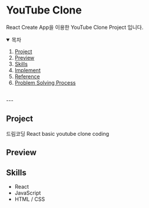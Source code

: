 # YouTube Clone

React Create App을 이용한 YouTube Clone Project 입니다.</br>

<details open="open">
  <summary>목차</summary>
  <ol>
    <li><a href="#project">Project</a></li>
    <li><a href="#preview">Preview</a></li>
    <li><a href="#skills">Skills</a></li>
    <li><a href="#implement">Implement</a></li>
    <li><a href="#reference">Reference</a></li>
    <li><a href="#problem-solving-process">Problem Solving Process</a></li>
  </ol>
</details>
</br>
---

</br>

## Project

드림코딩 React basic youtube clone coding</br>

## Preview

## Skills

- React
- JavaScript
- HTML / CSS
